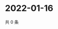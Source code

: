 # 2022-01-16

共 0 条

<!-- BEGIN WEIBO -->
<!-- 最后更新时间 Sun Jan 16 2022 05:10:25 GMT+0800 (China Standard Time) -->

<!-- END WEIBO -->
